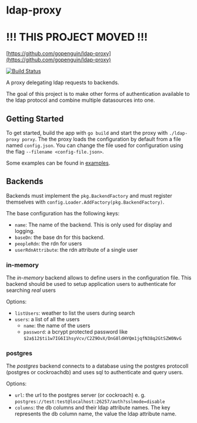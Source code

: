 ldap-proxy
==========

!!! THIS PROJECT MOVED !!!
==========================
[https://github.com/gopenguin/ldap-proxy](https://github.com/gopenguin/ldap-proxy)

[![Build Status](https://travis-ci.org/kolleroot/ldap-proxy.svg?branch=master)](https://travis-ci.org/kolleroot/ldap-proxy)

A proxy delegating ldap requests to backends.

The goal of this project is to make other forms of authentication available to
the ldap protocol and combine multiple datasources into one.

Getting Started
---------------

To get started, build the app with `go build` and start the proxy with `./ldap-proxy porxy`. The the proxy loads the configuration by default from a file named `config.json`. You can change the file used for configuration using the flag `--filename <config-file.json>`.

Some examples can be found in [examples](examples/).

Backends
--------

Backends must implement the `pkg.BackendFactory` and must register themselves
with `config.Loader.AddFactory(pkg.BackendFactory)`.

The base configuration has the following keys:
* `name`: The name of the backend. This is only used for display and logging.
* `baseDn`: the base dn for this backend.
* `peopleRdn`: the rdn for users
* `userRdnAttribute`: the rdn attribute of a single user

### in-memory

The *in-memory* backend allows to define users in the configuration file. This
backend should be used to setup application users to authenticate for searching
*real* users

Options:
* `listUsers`: weather to list the users during search
* `users`: a list of all the users
    * `name`: the name of the users
    * `password`: a bcrypt protected password like `$2a$12$ti1w7IG6I1hsyVcv/C2Z9OvX/DnG8ldHYQm1jqfN38q2GtSZW0NvG`

### postgres

The *postgres* backend connects to a database using the postgres protocoll
(postgres or cockroachdb) and uses sql to authenticate and query users.

Options:
* `url`: the url to the postgres server (or cockroach) e. g. `postgres://test:test@localhost:26257/auth?sslmode=disable`
* `columns`: the db columns and their ldap attribute names. The key represents the db column name, the value the ldap attribute name.

